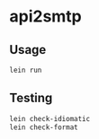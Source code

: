 # api2smtp

## Usage

```sh
lein run
```

## Testing

``` sh
lein check-idiomatic
lein check-format
```
